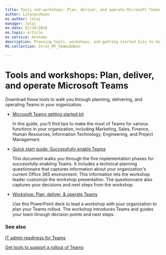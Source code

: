 ```yaml
---
title: Tools and workshops: Plan, deliver, and operate Microsoft Teams
author: LolaJacobsen
ms.author: lolaj
manager: lolaj
ms.date: 01/24/2018
ms.topic: article
ms.service: msteams
description: Planning tools, workshops, and getting started kits to help an admin get started with Microsoft Teams.
MS.collection: Strat_MT_TeamsAdmin

---
```


Tools and workshops: Plan, deliver, and operate Microsoft Teams
=============================================================

Download these tools to walk you through planning, delivering, and operating Teams in your organization.

- [Microsoft Teams getting started kit](http://microsoft.com/en-us/download/56505) 
    
    In this guide, you’ll find tips to make the most of Teams for various functions in your organization, including Marketing, Sales, Finance, Human Resources, Information Technology, Engineering, and Project Management.



- [Quick start guide: Successfully enable Teams](http://download.microsoft.com/download/F/3/9/F39B4F10-5720-4516-87E1-91E5A5678EFB/MicrosoftTeams-AdminQuickStart-EnableTeams.docx)
    
    This document walks you through the five implementation phases for successfully enabling Teams. It includes a technical planning questionnaire that captures information about your organization's current Office 365 environment. This information lets the workshop leader customize the workshop presentation. The questionnaire also captures your decisions and next steps from the workshop.

- [Workshop: Plan, deliver, & operate Teams](http://download.microsoft.com/download/A/A/D/AAD74246-790D-4E61-8DA0-865742CB42DB/MicrosoftTeams-Planning-Workshop-Dec2017.pptx) 
    
    Use this PowerPoint deck to lead a workshop with your organization to plan your Teams rollout. The workshop introduces Teams and guides your team through decision points and next steps.


### See also

[IT admin readiness for Teams](ITAdmin-readiness.md)

[Get tools to support a rollout of Teams](rollout-tools.md)


